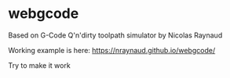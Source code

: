# webgcode

Based on G-Code Q'n'dirty toolpath simulator by Nicolas Raynaud 

Working example is here: https://nraynaud.github.io/webgcode/

Try to make it work



